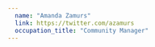 ```yaml
---
  name: "Amanda Zamurs"
  link: https://twitter.com/azamurs
  occupation_title: "Community Manager"
---
```

